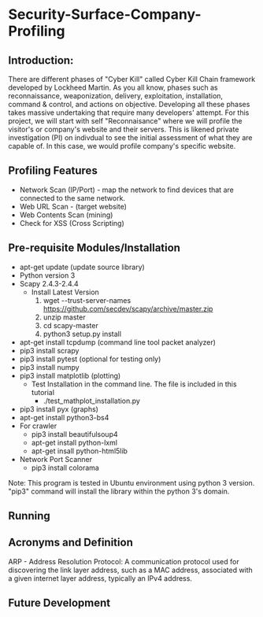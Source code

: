 # Security-Surface-Company-Profiling

Introduction:
-------------
There are different phases of "Cyber Kill" called Cyber Kill Chain framework developed by Lockheed Martin. As you all know, phases such as reconnaissance, weaponization, delivery, exploitation, installation, command & control, and actions on objective. Developing all these phases takes massive undertaking that require many developers' attempt. For this project, we will start with self "Reconnaisance" where we will profile the visitor's or company's website and their servers. This is likened private investigation (PI) on indivdual to see the initial assessment of what they are capable of. In this case, we would profile company's specific website. 

Profiling Features
------------------
- Network Scan (IP/Port) - map the network to find devices that are connected to the same network.
- Web URL Scan - (target website)
- Web Contents Scan (mining)
- Check for XSS (Cross Scripting)

Pre-requisite Modules/Installation
----------------------------------
- apt-get update (update source library)
- Python version 3
- Scapy 2.4.3-2.4.4
  + Install Latest Version 
      1. wget --trust-server-names https://github.com/secdev/scapy/archive/master.zip   
      2. unzip master
      3. cd scapy-master
      4. python3 setup.py install
- apt-get install tcpdump (command line tool packet analyzer)
- pip3 install scrapy
- pip3 install pytest (optional for testing only)
- pip3 install numpy
- pip3 install matplotlib (plotting)
    + Test Installation in the command line. The file is included in this tutorial
        - ./test_mathplot_installation.py
- pip3 install pyx (graphs)
- apt-get install python3-bs4
- For crawler
    -  pip3 install beautifulsoup4
    - apt-get install python-lxml
    - apt-get insall python-html5lib
- Network Port Scanner
    - pip3 install colorama

Note: This program is tested in Ubuntu environment using python 3 version. "pip3" command will install the library within the python 3's domain.

Running
-------

Acronyms and Definition
-----------------------
ARP - Address Resolution Protocol: A communication protocol used for discovering the link layer address, such as a MAC address, associated with a given internet layer address, typically an IPv4 address.

Future Development
-------------------
